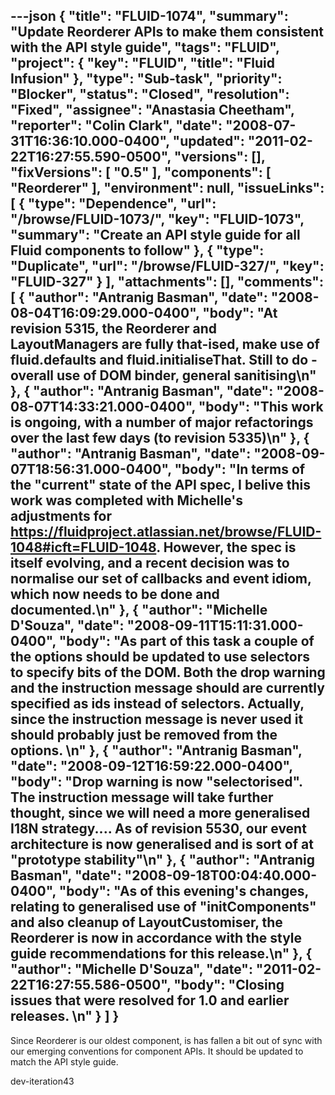 ---json
{
  "title": "FLUID-1074",
  "summary": "Update Reorderer APIs to make them consistent with the API style guide",
  "tags": "FLUID",
  "project": {
    "key": "FLUID",
    "title": "Fluid Infusion"
  },
  "type": "Sub-task",
  "priority": "Blocker",
  "status": "Closed",
  "resolution": "Fixed",
  "assignee": "Anastasia Cheetham",
  "reporter": "Colin Clark",
  "date": "2008-07-31T16:36:10.000-0400",
  "updated": "2011-02-22T16:27:55.590-0500",
  "versions": [],
  "fixVersions": [
    "0.5"
  ],
  "components": [
    "Reorderer"
  ],
  "environment": null,
  "issueLinks": [
    {
      "type": "Dependence",
      "url": "/browse/FLUID-1073/",
      "key": "FLUID-1073",
      "summary": "Create an API style guide for all Fluid components to follow"
    },
    {
      "type": "Duplicate",
      "url": "/browse/FLUID-327/",
      "key": "FLUID-327"
    }
  ],
  "attachments": [],
  "comments": [
    {
      "author": "Antranig Basman",
      "date": "2008-08-04T16:09:29.000-0400",
      "body": "At revision 5315, the Reorderer and LayoutManagers are fully that-ised, make use of fluid.defaults and fluid.initialiseThat. Still to do - overall use of DOM binder, general sanitising\n"
    },
    {
      "author": "Antranig Basman",
      "date": "2008-08-07T14:33:21.000-0400",
      "body": "This work is ongoing, with a number of major refactorings over the last few days (to revision 5335)\n"
    },
    {
      "author": "Antranig Basman",
      "date": "2008-09-07T18:56:31.000-0400",
      "body": "In terms of the \"current\" state of the API spec, I belive this work was completed with Michelle's adjustments for <https://fluidproject.atlassian.net/browse/FLUID-1048#icft=FLUID-1048>. However, the spec is itself evolving, and a recent decision was to normalise our set of callbacks and event idiom, which now needs to be done and documented.\n"
    },
    {
      "author": "Michelle D'Souza",
      "date": "2008-09-11T15:11:31.000-0400",
      "body": "As part of this task a couple of the options should be updated to use selectors to specify bits of the DOM. Both the drop warning and the instruction message should are currently specified as ids instead of selectors. Actually, since the instruction message is never used it should probably just be removed from the options.&#x20;\n"
    },
    {
      "author": "Antranig Basman",
      "date": "2008-09-12T16:59:22.000-0400",
      "body": "Drop warning is now \"selectorised\". The instruction message will take further thought, since we will need a more generalised I18N strategy.... As of revision 5530, our event architecture is now generalised and is sort of at \"prototype stability\"\n"
    },
    {
      "author": "Antranig Basman",
      "date": "2008-09-18T00:04:40.000-0400",
      "body": "As of this evening's changes, relating to generalised use of \"initComponents\" and also cleanup of LayoutCustomiser, the Reorderer is now in accordance with the style guide recommendations for this release.\n"
    },
    {
      "author": "Michelle D'Souza",
      "date": "2011-02-22T16:27:55.586-0500",
      "body": "Closing issues that were resolved for 1.0 and earlier releases.&#x20;\n"
    }
  ]
}
---
Since Reorderer is our oldest component, is has fallen a bit out of sync with our emerging conventions for component APIs. It should be updated to match the API style guide.

dev-iteration43

        